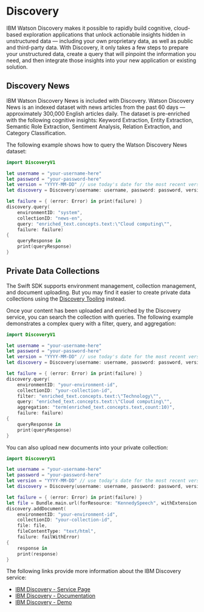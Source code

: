 # Discovery

IBM Watson Discovery makes it possible to rapidly build cognitive, cloud-based exploration applications that unlock actionable insights hidden in unstructured data — including your own proprietary data, as well as public and third-party data. With Discovery, it only takes a few steps to prepare your unstructured data, create a query that will pinpoint the information you need, and then integrate those insights into your new application or existing solution.

## Discovery News

IBM Watson Discovery News is included with Discovery. Watson Discovery News is an indexed dataset with news articles from the past 60 days — approximately 300,000 English articles daily. The dataset is pre-enriched with the following cognitive insights: Keyword Extraction, Entity Extraction, Semantic Role Extraction, Sentiment Analysis, Relation Extraction, and Category Classification.

The following example shows how to query the Watson Discovery News dataset:

```swift
import DiscoveryV1

let username = "your-username-here"
let password = "your-password-here"
let version = "YYYY-MM-DD" // use today's date for the most recent version
let discovery = Discovery(username: username, password: password, version: version)

let failure = { (error: Error) in print(failure) }
discovery.query(
    environmentID: "system",
    collectionID: "news-en",
    query: "enriched_text.concepts.text:\"Cloud computing\"",
    failure: failure)
{
    queryResponse in
    print(queryResponse)
}
```

## Private Data Collections

The Swift SDK supports environment management, collection management, and document uploading. But you may find it easier to create private data collections using the [Discovery Tooling](https://console.bluemix.net/docs/services/discovery/getting-started-tool.html#getting-started-with-the-tooling) instead.

Once your content has been uploaded and enriched by the Discovery service, you can search the collection with queries. The following example demonstrates a complex query with a filter, query, and aggregation:

```swift
import DiscoveryV1

let username = "your-username-here"
let password = "your-password-here"
let version = "YYYY-MM-DD" // use today's date for the most recent version
let discovery = Discovery(username: username, password: password, version: version)

let failure = { (error: Error) in print(failure) }
discovery.query(
    environmentID: "your-environment-id",
    collectionID: "your-collection-id",
    filter: "enriched_text.concepts.text:\"Technology\"",
    query: "enriched_text.concepts.text:\"Cloud computing\"",
    aggregation: "term(enriched_text.concepts.text,count:10)",
    failure: failure)
{
    queryResponse in
    print(queryResponse)
}
```

You can also upload new documents into your private collection:

```swift
import DiscoveryV1

let username = "your-username-here"
let password = "your-password-here"
let version = "YYYY-MM-DD" // use today's date for the most recent version
let discovery = Discovery(username: username, password: password, version: version)

let failure = { (error: Error) in print(failure) }
let file = Bundle.main.url(forResource: "KennedySpeech", withExtension: "html")!
discovery.addDocument(
    environmentID: "your-environment-id",
    collectionID: "your-collection-id",
    file: file,
    fileContentType: "text/html",
    failure: failWithError)
{
    response in
    print(response)
}
```

The following links provide more information about the IBM Discovery service:

* [IBM Discovery - Service Page](https://www.ibm.com/watson/services/discovery/)
* [IBM Discovery - Documentation](https://console.bluemix.net/docs/services/discovery/index.html)
* [IBM Discovery - Demo](https://discovery-news-demo.ng.bluemix.net/)
